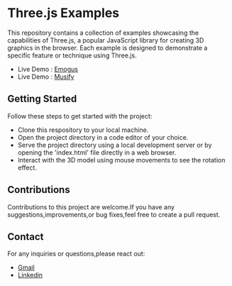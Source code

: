 # Three.js Examples

This repository contains a collection of examples showcasing the capabilities of Three.js, a popular JavaScript library for creating 3D graphics in the browser. Each example is designed to demonstrate a specific feature or technique using Three.js.

- Live Demo : [Emogus](https://grahanam.github.io/ThreeJs-Examples/Emogus/index.html)
- Live Demo : [Musify](https://grahanam.github.io/ThreeJs-Examples/Musify/index.html)

## Getting Started

Follow these steps to get started with the project:

- Clone this respository to your local machine.
- Open the project directory in a code editor of your choice.
- Serve the project directory using a local development server or by opening the 'index.html' file directly in a web browser.
- Interact with the 3D model using mouse movements to see the rotation effect.

## Contributions

Contributions to this project are welcome.If you have any suggestions,improvements,or bug fixes,feel free to create a pull request.

## Contact 

For any inquiries or questions,please react out: 
- [Gmail](mailto:lunasuthar5221@gmail.com)
- [Linkedin](https://www.linkedin.com/in/lunaramsuthar/)